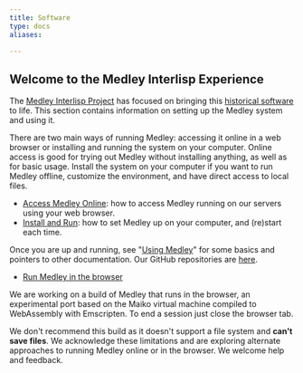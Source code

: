 ```yaml
---
title: Software
type: docs
aliases:

---
```

## Welcome to the Medley Interlisp Experience

The [Medley Interlisp Project](/project) has focused on bringing this [historical software](/history) to life. This section contains information on setting up the Medley system and using it.

There are two main ways of running Medley: accessing it online in a web browser or installing and running the system on your computer. Online access is good for trying out Medley without installing anything, as well as for basic usage. Install the system on your computer if you want to run Medley offline, customize the environment, and have direct access to local files.

* [Access Medley Online](access-online): how to access Medley running on our servers using your web browser. 
* [Install and Run](install-and-run): how to set Medley up on your computer, and (re)start each time.

Once you are up and running, see "[Using Medley](using-medley)" for some basics and pointers to other documentation.  Our GitHub repositories are [here](https://github.com/interlisp/). 

* [Run Medley in the browser](http://wasm.interlisp.org/medley.html)

We are working on a build of Medley that runs in the browser, an experimental port based on the Maiko virtual machine compiled to WebAssembly with Emscripten. To end a session just close the browser tab.

We don't recommend this build as it doesn't support a file system and **can't save files**. We acknowledge these limitations and are exploring alternate approaches to running Medley online or in the browser. We welcome help and feedback.
